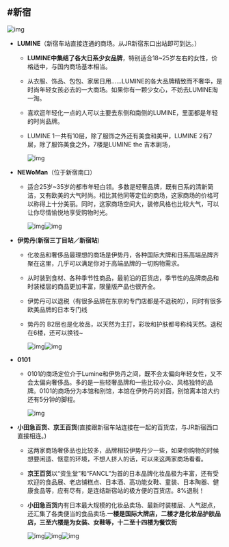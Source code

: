 ## #新宿

![img](http://img.mp.itc.cn/upload/20170608/b504465546ff4f0bba226d4af2dfa560_th.jpg)

- **LUMINE**（新宿车站直接连通的商场。从JR新宿东口出站即可到达。）

  - **LUMINE中集结了各大日系少女品牌**，特别适合18~25岁左右的女性，价格适中，与国内商场基本相当。

  - 从衣服、饰品、包包、家居日用……LUMINE的各大品牌精致而不奢华，是时尚年轻女孩必去的一大商场。如果你有一颗少女心，不妨去LUMINE淘一淘。

  - 喜欢逛年轻化一点的人可以主要去东侧和南侧的LUMINE，里面都是年轻的时尚品牌。

  - LUMINE 1一共有10层，除了服饰之外还有美食和美甲，LUMINE 2有7层，除了服饰美食之外，7楼是LUMINE the 吉本剧场，

    ![img](http://img.mp.itc.cn/upload/20170608/08153891d408428ca68aa195a74e1899_th.jpg)

  

- **NEWoMan**（位于新宿南口）

  - 适合25岁~35岁的都市年轻白领。多数是轻奢品牌，既有日系的清新简洁，又有欧美的大气时尚。相比其他同等定位的商场，这家商场的价格可以称得上十分美丽。同时，这家商场空间大，装修风格也比较大气，可以让你尽情愉悦地享受购物时光。

    ![img](http://img.mp.itc.cn/upload/20170608/a3fa20b886e2417d8fdb39e3b48d991f_th.jpg)![img](http://img.mp.itc.cn/upload/20170608/700370529b0e4d0d99fff8a2b1abc995_th.jpg)

- **伊势丹**(**新宿三丁目站／新宿站**)

  - 化妆品和奢侈品最理想的商场是伊势丹，各种国际大牌和日系高端品牌齐聚在这里，几乎可以满足你对于高端品牌的一切购物需求。

  - 从时装到食材、各种季节性商品，最前沿的百货店，季节性的品牌商品和时装楼层的商品更加丰富，限量版产品也很齐全。

  - 伊势丹可以退税（有很多品牌在东京的专门店都是不退税的），同时有很多欧美品牌的日本专门线

  - 势丹的 B2层也是化妆品，以天然为主打，彩妆和护肤都号称纯天然。退税在6楼，还可以换钱~

    ![img](http://img.mp.itc.cn/upload/20170608/426a982af68e4f4396341fe561950984_th.jpg)![img](http://img.mp.itc.cn/upload/20170608/ff86d20d65554a019ac86ad3dd0405b4_th.jpg)

- **0101**

  - 0101的商场定位介于Lumine和伊势丹之间，既不会太偏向年轻女性，又不会太偏向奢侈品。多的是一些轻奢品牌和一些比较小众、风格独特的品牌。0101的商场分为本馆和别馆，本馆在伊势丹的对面，别馆离本馆大约还有5分钟的脚程。

    ![img](http://img.mp.itc.cn/upload/20170608/1721f1462dae4c4f89229cd2b962553e_th.jpg)

- **小田急百货、京王百货**(直接跟新宿车站连接在一起的百货店，与JR新宿西口直接相连。)

  - 这两家商场奢侈品也比较多，品牌相较伊势丹少一些，如果你购物的时候想要闲适、惬意的环境，不想人挤人的话，可以来这两家商场看看。

  - **京王百货**以“资生堂”和“FANCL”为首的日本品牌化妆品极为丰富，还有受欢迎的食品展、老店铺糕点、日本酒、高功能女鞋、童装、日本陶器、健康食品等，应有尽有，是连结新宿站的极方便的百货店。8%退税！

  - **小田急百货**内有日本最大规模的化妆品卖场、最新时装楼层、人气甜点，还汇集了各类便当的食品卖场.**一楼是国际大牌店，二楼才是化妆品护肤品店，三至六楼是为女装、女鞋等，十二至十四楼为餐饮街**

    ![img](http://img.mp.itc.cn/upload/20170608/670281269c854d46aaf465159098fee7_th.jpg)![img](http://img.mp.itc.cn/upload/20170608/ea72349c6f784ced807dce34628adebc_th.jpg)![img](http://img.mp.itc.cn/upload/20170608/5f89fb00cb8e4f6e9d7fa6e1c05f6458_th.jpg)

  

  

